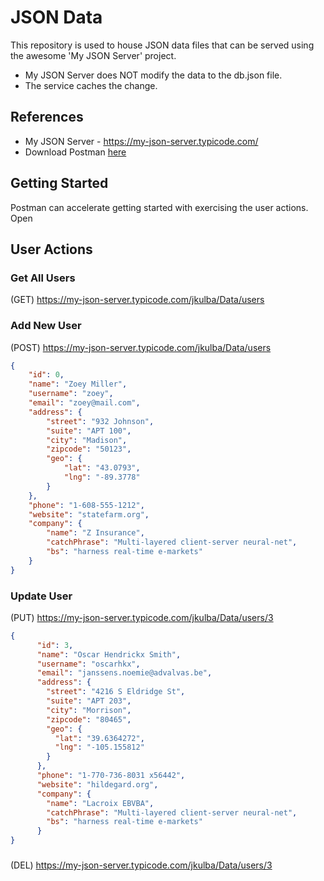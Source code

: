 # JSON Data

This repository is used to house JSON data files that can be served using the awesome 'My JSON Server' project.
- My JSON Server does NOT modify the data to the db.json file.
- The service caches the change.

## References
- My JSON Server - https://my-json-server.typicode.com/
- Download Postman [here](https://www.postman.com/downloads/)

## Getting Started
Postman can accelerate getting started with exercising the user actions.  Open 

## User Actions
### Get All Users
(GET) https://my-json-server.typicode.com/jkulba/Data/users

### Add New User
(POST) https://my-json-server.typicode.com/jkulba/Data/users
```json
{
    "id": 0,
    "name": "Zoey Miller",
    "username": "zoey",
    "email": "zoey@mail.com",
    "address": {
        "street": "932 Johnson",
        "suite": "APT 100",
        "city": "Madison",
        "zipcode": "50123",
        "geo": {
            "lat": "43.0793",
            "lng": "-89.3778"
        }
    },
    "phone": "1-608-555-1212",
    "website": "statefarm.org",
    "company": {
        "name": "Z Insurance",
        "catchPhrase": "Multi-layered client-server neural-net",
        "bs": "harness real-time e-markets"
    }
}
```
### Update User
(PUT) https://my-json-server.typicode.com/jkulba/Data/users/3
```json
{
      "id": 3,
      "name": "Oscar Hendrickx Smith",
      "username": "oscarhkx",
      "email": "janssens.noemie@advalvas.be",
      "address": {
        "street": "4216 S Eldridge St",
        "suite": "APT 203",
        "city": "Morrison",
        "zipcode": "80465",
        "geo": {
          "lat": "39.6364272",
          "lng": "-105.155812"
        }
      },
      "phone": "1-770-736-8031 x56442",
      "website": "hildegard.org",
      "company": {
        "name": "Lacroix EBVBA",
        "catchPhrase": "Multi-layered client-server neural-net",
        "bs": "harness real-time e-markets"
      }
}
```
### 
(DEL) https://my-json-server.typicode.com/jkulba/Data/users/3


